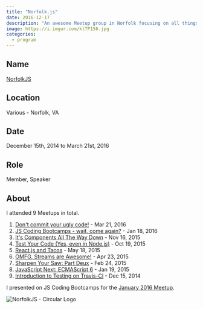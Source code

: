 ```yaml
---
title: "Norfolk.js"
date: 2016-12-17
description: "An awesome Meetup group in Norfolk focusing on all things JS!"
image: https://i.imgur.com/klTP156.jpg
categories:
  - program
---
```


## Name

[NorfolkJS](https://www.meetup.com/NorfolkJS "NorfolkJS")

## Location

Various - Norfolk, VA

## Date

December 15th, 2014 to March 21st, 2016

## Role

Member, Speaker

## About

I attended 9 Meetups in total.

1.  [Don't commit your ugly code!](https://www.meetup.com/NorfolkJS/events/229326804/) - Mar 21, 2016
2.  [JS Coding Bootcamps - wait, come again?](https://www.meetup.com/NorfolkJS/events/227490794/) - Jan 18, 2016
3.  [It's Components All The Way Down](https://www.meetup.com/NorfolkJS/events/226152804/) - Nov 16, 2015
4.  [Test Your Code (Yes, even in Node.js)](https://www.meetup.com/NorfolkJS/events/225329829/) - Oct 19, 2015
5.  [React.js and Tacos](https://www.meetup.com/NorfolkJS/events/222358449/) - May 18, 2015
6.  [OMFG, Streams are Awesome!](https://www.meetup.com/NorfolkJS/events/221239139/) - Apr 23, 2015
7.  [Sharpen Your Saw: Part Deux](https://www.meetup.com/NorfolkJS/events/219185162/) - Feb 24, 2015
8.  [JavaScript Next: ECMAScript 6](https://www.meetup.com/NorfolkJS/events/219184709/) - Jan 19, 2015
9.  [Introduction to Testing on Travis-CI](https://www.meetup.com/NorfolkJS/events/213364882/) - Dec 15, 2014

I presented on JS Coding Bootcamps for the [January 2016 Meetup](meetup.com/NorfolkJS/events/227490794).

![NorfolkJS - Circular Logo](https://lh3.googleusercontent.com/S5loULYpBz_eJzSGK3J24G8O8c1EaNLO14wrhJYqtdxGvimT-bQ_fgIvQMJapetbKbDSfK9mlFPbXtfrbk9aBhi31ilEKvCS_QQAid2ytpShhBGJmdvonvttUzhjt__f0A1DCv8wHTEgLuIGF9xNuXPHkNdb7fyMSzVzYJ1W0U9tb7BjVvChvW2pvLVhSzyW0ZZFI1MaS-rUZMsH9r91zyOhjpPF0Bm251F2ztm3NYT2mRFNRINUMtnTPZBdzN15BIlZ4fY-J3ITbGhTMr6IZb14abR3FVJkUsYz2puiAN3ERDMRK1uWSVffL65dNls-m_GsPhjwwLuo4zkmp_C44b3yiI2C0PVONPEmVOyqB3Eq-GW93KALmkEWksyPn5tJPYKsfHDVn5DEnCBdDWqvbMF9X2H1x8QQRC4VrCny_BVC-WKrC20gAm2LsisM4d8dvAjSzYSAP73wgbfsA7c3x0lky0VeUtvQEYZIUyo5CnW_7FIKkhd7HiAzBM23yiFlySqp_8BCTHPAqMY2kSkZtk3XWI3DYjEBA0D0ezUg61cMMe4XJNPJBaYgKOIcqg_Twk9VDxe0Tttut-DRk0pGkGgygE1IUsdTtVdQxzlLhGd3rjWM6kZzVcgcYg2afUML=s512-no)

